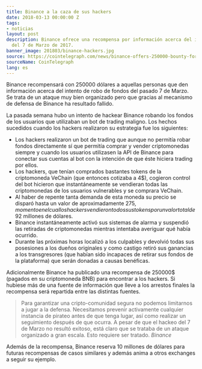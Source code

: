 ```yaml
---
title: Binance a la caza de sus hackers
date: 2018-03-13 00:00:00 Z
tags:
- noticias
layout: post
description: Binance ofrece una recompensa por información acerca del intento de hack
  del 7 de Marzo de 2017.
banner_image: 201803/binance-hackers.jpg
source: https://cointelegraph.com/news/binance-offers-250000-bounty-for-arrest-of-hackers
sourceName: CoinTelegraph
lang: es
---
```


Binance recompensará con 250000 dólares a aquellas personas que den información acerca del intento de robo de fondos del pasado 7 de Marzo. Se trata de un ataque muy bien organizado pero que gracias al mecanismo de defensa de Binance ha resultado fallido.

<!--more-->

La pasada semana hubo un intento de hackear Binance robando los fondos de los usuarios que utilizaban un bot de trading maligno. Los hechos sucedidos cuando los hackers realizaron su estrategia fue los siguientes:


* Los hackers realizaron un bot de trading que aunque no permitía robar fondos directamente sí que permitía comprar y vender criptomonedas siempre y cuando los usuarios utilizasen la API de Binance para conectar sus cuentas al bot con la intención de que éste hiciera trading por ellos.
* Los hackers, que tenían comprados bastantes tokens de la criptomoneda VeChain (que entonces cotizaba a 4$), cogieron control del bot hicieron que instantáneamente se vendieran todas las criptomonedas de los usuarios vulnerables y se comprara VeChain.
* Al haber de repente tanta demanda de esta moneda su precio se disparó hasta un valor de aproximadamente 275$, momento en el cual los hackers vendieron todos sus tokens por un valor total de 92$ millones de dólares.
* Binance instantáneamente activó sus sistemas de alarma y suspendió las retiradas de criptomonedas mientras intentaba averiguar qué había ocurrido.
* Durante las próximas horas localizó a los culpables y devolvió todas sus posesiones a los dueños originales y como castigo retiró sus ganancias a los transgresores (que habían sido incapaces de retirar sus fondos de la plataforma) que serán donadas a causas benéficas.

Adicionalmente Binance ha publicado una recompensa de 250000$ (pagados en su criptomoneda BNB) para encontrar a los hackers. Si hubiese más de una fuente de información que lleve a los arrestos finales la recompensa será repartida entre las distintas fuentes.

> Para garantizar una cripto-comunidad segura no podemos limitarnos a jugar a la defensa. Necesitamos prevenir activamente cualquier instancia de pirateo antes de que tenga lugar, así como realizar un seguimiento después de que ocurra. A pesar de que el hackeo del 7 de Marzo no resultó exitoso, está claro que se trataba de un ataque organizado a gran escala. Esto requiere ser tratado. <cite>Binance</cite>

Además de la recompensa, Binance reserva 10 millones de dólares para futuras recompensas de casos similares y además anima a otros exchanges a seguir su ejemplo.

